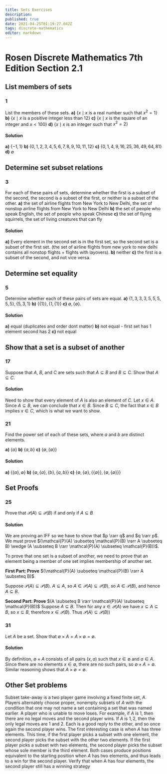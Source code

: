 ```yaml
---
title: Sets Exercises
description: 
published: true
date: 2021-04-25T01:19:27.042Z
tags: discrete-mathematics
editor: markdown
---
```


# Rosen Discrete Mathematics 7th Edition Section 2.1
## List members of sets

### 1 
List the members of these sets.
**a)** $\left\{x \mid x\right.$ is a real number such that $\left.x^{2}=1\right\}$
**b)** $\{x \mid x$ is a positive integer less than 12$\}$
**c)** $\{x \mid x$ is the square of an integer and $x<100\}$
**d)** $\left\{x \mid x\right.$ is an integer such that $\left.x^{2}=2\right\}$

#### Solution

**a)** $\{-1, 1 \}$
**b)** $\{0, 1, 2, 3, 4, 5, 6, 7, 8, 9, 10, 11, 12 \}$
**c)** $\{0, 1, 4, 9, 16, 25, 36, 49, 64, 81 \}$
**d)** $\emptyset$

## Determine set subset relations

### 3 
For each of these pairs of sets, determine whether the first
is a subset of the second, the second is a subset of the first,
or neither is a subset of the other.
**a)** the set of airline flights from New York to New Delhi,
the set of nonstop airline flights from New York to
New Delhi
**b)** the set of people who speak English, the set of people
who speak Chinese
**c)** the set of flying squirrels, the set of living creatures
that can fly
#### Solution
**a)** Every element in the second set is in the first set, so the second set is a subset of the first set. (the set of airline flights from new york to new delhi contains all nonstop flights + flights with layovers). 
**b)** neither
**c)** the first is a subset of the second, and not vice versa.

## Determine set equality
### 5
Determine whether each of these pairs of sets are equal.
**a)** $\{1,3,3,3,5,5,5,5,5\},\{5,3,1\}$
**b)** $\{\{1\}\},\{1,\{1\}\}$
**c)** $\emptyset,\{\emptyset\}$.
#### Solution
**a)** equal (duplicates and order dont matter)
**b)** not equal - first set has 1 element second has 2
**c)** not equal

## Show that a set is a subset of another
### 17
Suppose that $A$, $B$, and $C$ are sets such that $A \subseteq B$ and $B \subseteq C$. Show that $A \subseteq C$.

#### Solution
Need to show that every element of $A$ is also an element of $C$. Let $x \in A$. Since $A \subseteq B$, we can conclude that $x \in B$. Since $B \subseteq C$, the fact that $x \in B$ implies $x \in C$, which is what we want to show. 
### 21
Find the power set of each of these sets, where $a$ and $b$
are distinct elements.

**a)** $\{a\}$ 
**b)** $\{a, b\}$ 
**c)** $\{\emptyset,\{\emptyset\}\}$

#### Solution
**a)** $\{\{a\}, \emptyset\}$
**b)** $\{\emptyset,\{a\},\{b\},\{a, b\}\}$
**c)** $\{\emptyset,\{\emptyset\},\{\{\emptyset\}\},\{\emptyset,\{\emptyset\}\}\}$

## Set Proofs
### 25
Prove that $\mathcal{P}(A) \subseteq \mathcal{P}(B)$ if and only if $A \subseteq B$

#### Solution
We are proving an IFF so we have to show that $p \rarr q$ and $q \rarr p$.
We must prove $(\mathcal{P}(A) \subseteq \mathcal{P}(B) \rarr A \subseteq B) \wedge (A \subseteq B \rarr \mathcal{P}(A) \subseteq \mathcal{P}(B))$.

To prove that one set is a subset of another, we need to prove that an element being a member of one set implies membership of another set. 


**First Part: Prove** $(\mathcal{P}(A) \subseteq \mathcal{P}(B) \rarr A \subseteq B)$

Suppose $\mathcal{P}(A) \subseteq \mathcal{P}(B)$. $A \subseteq A$, so $A \in \mathcal P(A) \subseteq \mathcal P(B)$, so $A \in \mathcal P(B)$, and hence $A \subseteq B$. 

**Second Part: Prove** $(A \subseteq B \rarr \mathcal{P}(A) \subseteq \mathcal{P}(B))$
Suppose $A \subseteq B$. Then for any $x \in \mathcal P(A)$ we have $x \subseteq A \subseteq B$, so $x \subseteq B$, therefore $x \in \mathcal P(B)$. Thus $\mathcal{P}(A) \subseteq \mathcal{P}(B))$


### 31
Let $A$ be a set. Show that $\emptyset \times A = A \times \emptyset = \emptyset$.

#### Solution
By definition, $\emptyset \times A$ consists of all pairs $(x, a)$ such that $x \in \emptyset$ and $a \in A$. Since there are no elements $x \in \emptyset$, there are no such pairs, so $\emptyset \times A = \emptyset$. Similar reasoning shows that $A \times \emptyset = \emptyset$.


## Other Set problems
Subset take-away is a two player game involving a fixed finite set, $A$. Players alternately choose proper, nonempty subsets of $A$ with the condition that one may not name a set
containing a set that was named earlier. A player who is unable to move loses.
For example, if $A$ is ${1}$, then there are no legal moves and the second player wins. If $A$ is ${1, 2}$,
then the only legal moves are ${1}$ and ${2}$. Each is a good reply to the other, and so once again the
second player wins.
The first interesting case is when $A$ has three elements. This time, if the first player picks a subset
with one element, the second player picks the subset with the other two elements. If the first
player picks a subset with two elements, the second player picks the subset whose sole member
is the third element. Both cases produce positions equivalent to the starting position when $A$ has
two elements, and thus leads to a win for the second player.
Verify that when A has four elements, the second player still has a winning strategy